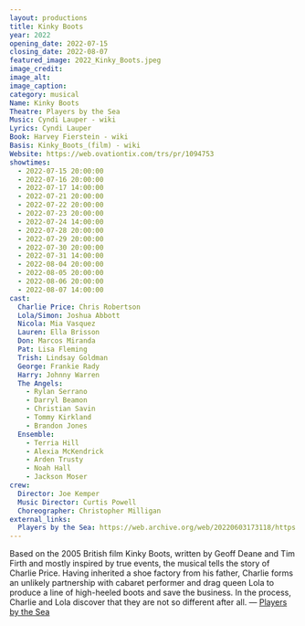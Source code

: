 ```yaml
---
layout: productions
title: Kinky Boots
year: 2022
opening_date: 2022-07-15
closing_date: 2022-08-07
featured_image: 2022_Kinky_Boots.jpeg
image_credit: 
image_alt:
image_caption:
category: musical
Name: Kinky Boots
Theatre: Players by the Sea
Music: Cyndi Lauper - wiki
Lyrics: Cyndi Lauper
Book: Harvey Fierstein - wiki
Basis: Kinky_Boots_(film) - wiki
Website: https://web.ovationtix.com/trs/pr/1094753
showtimes: 
  - 2022-07-15 20:00:00
  - 2022-07-16 20:00:00
  - 2022-07-17 14:00:00
  - 2022-07-21 20:00:00
  - 2022-07-22 20:00:00
  - 2022-07-23 20:00:00
  - 2022-07-24 14:00:00
  - 2022-07-28 20:00:00
  - 2022-07-29 20:00:00
  - 2022-07-30 20:00:00
  - 2022-07-31 14:00:00
  - 2022-08-04 20:00:00
  - 2022-08-05 20:00:00
  - 2022-08-06 20:00:00
  - 2022-08-07 14:00:00
cast:
  Charlie Price: Chris Robertson
  Lola/Simon: Joshua Abbott
  Nicola: Mia Vasquez
  Lauren: Ella Brisson
  Don: Marcos Miranda
  Pat: Lisa Fleming
  Trish: Lindsay Goldman
  George: Frankie Rady
  Harry: Johnny Warren
  The Angels: 
    - Rylan Serrano
    - Darryl Beamon
    - Christian Savin
    - Tommy Kirkland
    - Brandon Jones
  Ensemble: 
    - Terria Hill
    - Alexia McKendrick
    - Arden Trusty
    - Noah Hall
    - Jackson Moser
crew:
  Director: Joe Kemper
  Music Director: Curtis Powell
  Choreographer: Christopher Milligan
external_links: 
  Players by the Sea: https://web.archive.org/web/20220603173118/https://www.playersbythesea.org/dancenation
---
```

Based on the 2005 British film Kinky Boots, written by Geoff Deane and Tim Firth and mostly inspired by true events, the musical tells the story of Charlie Price. Having inherited a shoe factory from his father, Charlie forms an unlikely partnership with cabaret performer and drag queen Lola to produce a line of high-heeled boots and save the business. In the process, Charlie and Lola discover that they are not so different after all. — [Players by the Sea](https://web.archive.org/web/20220603173118/https://www.playersbythesea.org/dancenation)